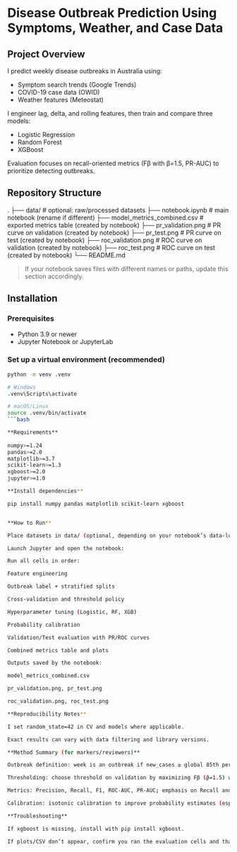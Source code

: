 # Disease Outbreak Prediction Using Symptoms, Weather, and Case Data

## Project Overview
I predict weekly disease outbreaks in Australia using:
- Symptom search trends (Google Trends)
- COVID-19 case data (OWID)
- Weather features (Meteostat)

I engineer lag, delta, and rolling features, then train and compare three models:
- Logistic Regression
- Random Forest
- XGBoost

Evaluation focuses on recall-oriented metrics (Fβ with β=1.5, PR-AUC) to prioritize detecting outbreaks.

## Repository Structure
.
├── data/ # optional: raw/processed datasets
├── notebook.ipynb # main notebook (rename if different)
├── model_metrics_combined.csv # exported metrics table (created by notebook)
├── pr_validation.png # PR curve on validation (created by notebook)
├── pr_test.png # PR curve on test (created by notebook)
├── roc_validation.png # ROC curve on validation (created by notebook)
├── roc_test.png # ROC curve on test (created by notebook)
└── README.md

> If your notebook saves files with different names or paths, update this section accordingly.

## Installation

### Prerequisites
- Python 3.9 or newer
- Jupyter Notebook or JupyterLab

### Set up a virtual environment (recommended)
```bash
python -m venv .venv

# Windows
.venv\Scripts\activate

# macOS/Linux
source .venv/bin/activate
```bash

**Requirements**
 
numpy>=1.24
pandas>=2.0
matplotlib>=3.7
scikit-learn>=1.3
xgboost>=2.0
jupyter>=1.0

**Install dependencies**

pip install numpy pandas matplotlib scikit-learn xgboost


**How to Run**

Place datasets in data/ (optional, depending on your notebook’s data-loading code).

Launch Jupyter and open the notebook:

Run all cells in order:

Feature engineering

Outbreak label + stratified splits

Cross-validation and threshold policy

Hyperparameter tuning (Logistic, RF, XGB)

Probability calibration

Validation/Test evaluation with PR/ROC curves

Combined metrics table and plots

Outputs saved by the notebook:

model_metrics_combined.csv

pr_validation.png, pr_test.png

roc_validation.png, roc_test.png

**Reproducibility Notes**

I set random_state=42 in CV and models where applicable.

Exact results can vary with data filtering and library versions.

**Method Summary (for markers/reviewers)**

Outbreak definition: week is an outbreak if new_cases ≥ global 85th percentile.

Thresholding: choose threshold on validation by maximizing Fβ (β=1.5) with a recall floor, then evaluate on test.

Metrics: Precision, Recall, F1, ROC-AUC, PR-AUC; emphasis on Recall and PR-AUC for imbalanced detection.

Calibration: isotonic calibration to improve probability estimates (esp. tree-based models).

**Troubleshooting**

If xgboost is missing, install with pip install xgboost.

If plots/CSV don’t appear, confirm you ran the evaluation cells and that the working directory is the repo root.
